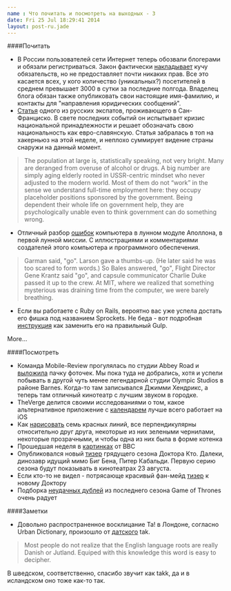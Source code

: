 ```yaml
---
name : Что почитать и посмотреть на выходных - 3
date: Fri 25 Jul 18:29:41 2014
layout: post-ru.jade
---
```


####Почитать

* В России пользователей сети Интернет теперь обозвали блогерами и обязали регистриваться. Закон фактически [накладывает](http://iamblogger.ru/law97/) кучу обязательств, но не предоставляет почти никаких прав. Все это касается всех, у кого количество (уникальных?) посетителей в среднем превышает 3000 в сутки за последние полгода. Владелец блога обязан также опубликовать свои настоящие имя-фамилию, и контакты для "направления юридических сообщений".
* [Статья](http://skibinsky.com/no-russian/) одного из русских экспатов, проживающего в Сан-Франциско. В свете последних событий он испытывает кризис национальной принадлежности и решает обозначать свою национальность как евро-славянскую. Статья забралась в топ на хакерньюз на этой неделе, и неплохо суммирует видение страны снаружи на данный момент.

>The population at large is, statistically speaking, not very bright. Many are deranged from overuse of alcohol or drugs. A big number are simply aging elderly rooted in USSR-centric mindset who never adjusted to the modern world. Most of them do not “work” in the sense we understand full-time employment here: they occupy placeholder positions sponsored by the government. Being dependent their whole life on government help, they are psychologically unable even to think government can do something wrong.

* Отличный разбор [ошибок](http://www.doneyles.com/LM/Tales.html) компьютера в лунном модуле Аполлона, в первой лунной миссии. С иллюстрациями и комментариями создателей этого компьютера и программного обеспечения.

>Garman said, "go". Larson gave a thumbs-up. (He later said he was too scared to form words.) So Bales answered, "go", Flight Director Gene Krantz said "go", and capsule communicator Charlie Duke passed it up to the crew. At MIT, where we realized that something mysterious was draining time from the computer, we were barely breathing.

* Если вы работаете с Ruby on Rails, вероятно вас уже успела достать его фишка под названием Sprockets. Не беда - вот подробная [инструкция](http://blog.carbonfive.com/2014/05/05/roll-your-own-asset-pipeline-with-gulp/) как заменить его на правильный Gulp.

More...

####Посмотреть

* Команда Mobile-Review прогулялась по студии Abbey Road и [выложила](http://mobile-review.com/articles/2014/abbey-road.shtml) пачку фоточек. Мы пока туда не добрались, хотя и успели побывать в другой чуть менее легендарной студии Olympic Studios в районе Barnes. Когда-то там записывался Джимми Хендрикс, а теперь там отличный кинотеатр с лучшим звуком в городке.
* TheVerge делится своими исследованиями о том, какое альтернативное приложение с [календарем](http://www.theverge.com/2014/7/23/5930129/the-best-calendar-app-for-iphone-video) лучше всего работает на iOS
* Как [нарисовать](https://www.youtube.com/watch?v=B7MIJP90biM) семь красных линий, все перпендикулярны относительно друг друга, некоторые из них зелеными чернилами, некоторые прозрачными, и чтобы одна из них была в форме котенка
* Прошедшая неделя в [картинках](http://www.bbc.co.uk/news/in-pictures-28481262) от BBC
* Опубликовался новый [тизер](https://www.youtube.com/watch?v=TivqZTq5u6Y) грядущего сезона Доктора Кто. Далеки, динозавр идущий мимо Биг Бена, Питер Кабальди. Первую серию сезона будут показывать в кинотеатрах 23 августа.
* Если кто-то не видел - потрясающе красивый фан-мейд [тизер](https://www.youtube.com/watch?v=-lBeV5bQW70) к новому Доктору
* Подборка [неудачных дублей](http://www.imdb.com/title/tt0944947/?ref_=ext_shr_tw_vi#lb-vi2050141209) из последнего сезона Game of Thrones очень радует

####Заметки

* Довольно распространенное восклицание Ta! в Лондоне, согласно Urban Dictionary, произошло от [датского](http://fr.urbandictionary.com/define.php?term=TA) tak.

>Most people do not realize that the English language roots are really Danish or Jutland. Equiped with this knowledge this word is easy to decipher.

В шведском, соответственно, спасибо звучит как takk, да и в исландском оно тоже как-то так.
